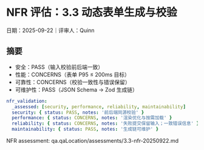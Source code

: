 # NFR 评估：3.3 动态表单生成与校验

日期：2025-09-22｜评审人：Quinn

## 摘要

- 安全：PASS（输入校验前后端一致）
- 性能：CONCERNS（表单 P95 ≤ 200ms 目标）
- 可靠性：CONCERNS（校验一致性与错误保留）
- 可维护性：PASS（JSON Schema → Zod 生成链）

```yaml
nfr_validation:
  _assessed: [security, performance, reliability, maintainability]
  security: { status: PASS, notes: '前后端同源校验' }
  performance: { status: CONCERNS, notes: '渲染优化与按需加载' }
  reliability: { status: CONCERNS, notes: '失败提交保留输入；一致错误信息' }
  maintainability: { status: PASS, notes: '生成链可维护' }
```

NFR assessment: qa.qaLocation/assessments/3.3-nfr-20250922.md

